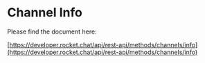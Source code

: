 # Channel Info

Please find the document here: 

[https://developer.rocket.chat/api/rest-api/methods/channels/info](https://developer.rocket.chat/api/rest-api/methods/channels/info)

